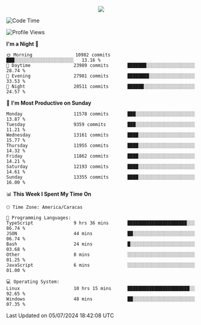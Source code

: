 <p align="center">
  <a href="http://www.github.com/thevacs">
    <img src="https://github-readme-streak-stats.herokuapp.com/?user=thevacs&stroke=ffffff&background=1c1917&ring=0891b2&fire=0891b2&currStreakNum=ffffff&currStreakLabel=0891b2&sideNums=ffffff&sideLabels=ffffff&dates=ffffff&hide_border=true" />
  </a>
</p>

<!--START_SECTION:waka-->
![Code Time](http://img.shields.io/badge/Code%20Time-2%2C578%20hrs%2034%20mins-blue)

![Profile Views](http://img.shields.io/badge/Profile%20Views-0-blue)

**I'm a Night 🦉** 

```text
🌞 Morning                10982 commits       ███░░░░░░░░░░░░░░░░░░░░░░   13.16 % 
🌆 Daytime                23989 commits       ███████░░░░░░░░░░░░░░░░░░   28.74 % 
🌃 Evening                27981 commits       ████████░░░░░░░░░░░░░░░░░   33.53 % 
🌙 Night                  20511 commits       ██████░░░░░░░░░░░░░░░░░░░   24.57 % 
```
📅 **I'm Most Productive on Sunday** 

```text
Monday                   11578 commits       ███░░░░░░░░░░░░░░░░░░░░░░   13.87 % 
Tuesday                  9359 commits        ███░░░░░░░░░░░░░░░░░░░░░░   11.21 % 
Wednesday                13161 commits       ████░░░░░░░░░░░░░░░░░░░░░   15.77 % 
Thursday                 11955 commits       ████░░░░░░░░░░░░░░░░░░░░░   14.32 % 
Friday                   11862 commits       ████░░░░░░░░░░░░░░░░░░░░░   14.21 % 
Saturday                 12193 commits       ████░░░░░░░░░░░░░░░░░░░░░   14.61 % 
Sunday                   13355 commits       ████░░░░░░░░░░░░░░░░░░░░░   16.00 % 
```


📊 **This Week I Spent My Time On** 

```text
🕑︎ Time Zone: America/Caracas

💬 Programming Languages: 
TypeScript               9 hrs 36 mins       ██████████████████████░░░   86.74 % 
JSON                     44 mins             ██░░░░░░░░░░░░░░░░░░░░░░░   06.74 % 
Bash                     24 mins             █░░░░░░░░░░░░░░░░░░░░░░░░   03.68 % 
Other                    8 mins              ░░░░░░░░░░░░░░░░░░░░░░░░░   01.25 % 
JavaScript               6 mins              ░░░░░░░░░░░░░░░░░░░░░░░░░   01.00 % 

💻 Operating System: 
Linux                    10 hrs 15 mins      ███████████████████████░░   92.65 % 
Windows                  48 mins             ██░░░░░░░░░░░░░░░░░░░░░░░   07.35 % 
```


 Last Updated on 05/07/2024 18:42:08 UTC
<!--END_SECTION:waka-->
